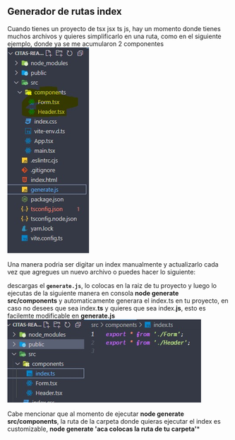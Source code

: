 ## Generador de rutas index
Cuando tienes un proyecto de tsx jsx ts js, hay un momento donde tienes muchos archivos y quieres simplificarlo en una ruta, como en el siguiente ejemplo, donde ya se me acumularon 2 componentes
![](img/img2.jpeg)

Una manera podria ser digitar un index manualmente y actualizarlo cada vez que agregues un nuevo archivo o puedes hacer lo siguiente:

descargas el **`generate.js`**, lo colocas en la raiz de tu proyecto y luego lo ejecutas de la siguiente manera en consola **node generate src/components** y automaticamente generara el index.ts en tu proyecto, en caso no desees que sea index.**ts** y quieres que sea index.**js**, esto es facilemte modificable en **generate.js**
![](img/img1.jpeg)

Cabe mencionar que al momento de ejecutar **node generate src/components**, la ruta de la carpeta donde quieras ejecutar el index es customizable, **node generate 'aca colocas la ruta de tu carpeta'***
